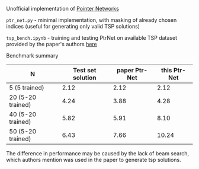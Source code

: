 Unofficial implementation of [Pointer Networks](https://arxiv.org/abs/1506.03134)

`ptr_net.py` - minimal implementation, with masking of already chosen indices (useful for generating only valid TSP solutions)

`tsp_bench.ipynb` - training and testing PtrNet on available TSP dataset provided by the paper's authors [here](https://drive.google.com/drive/folders/0B2fg8yPGn2TCMzBtS0o4Q2RJaEU)

Benchmark summary

| N | Test set solution | paper Ptr-Net | this Ptr-Net
|------|-----|------|------|
| 5 (5 trained) | 2.12 | 2.12 | 2.12 | 2.12
| 20 (5-20 trained) | 4.24 | 3.88 | 4.28
| 40 (5-20 trained) | 5.82 | 5.91 | 8.10
| 50 (5-20 trained) | 6.43 | 7.66 | 10.24

The difference in performance may be caused by the lack of beam search, which authors mention was used in the paper to generate tsp solutions.